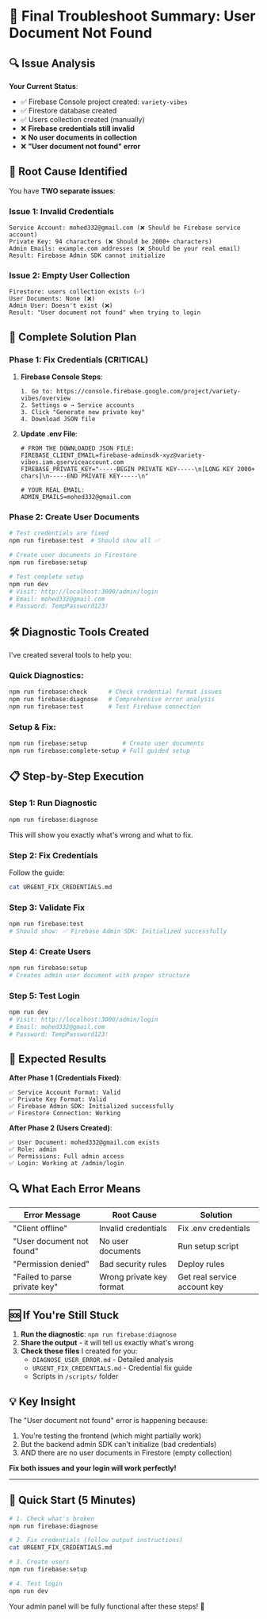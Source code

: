 # 🎯 **Final Troubleshoot Summary: User Document Not Found**

## **🔍 Issue Analysis**

**Your Current Status**:
- ✅ Firebase Console project created: `variety-vibes`
- ✅ Firestore database created 
- ✅ Users collection created (manually)
- ❌ **Firebase credentials still invalid**
- ❌ **No user documents in collection**
- ❌ **"User document not found" error**

## **🚨 Root Cause Identified**

You have **TWO separate issues**:

### **Issue 1: Invalid Credentials** 
```
Service Account: mohed332@gmail.com (❌ Should be Firebase service account)
Private Key: 94 characters (❌ Should be 2000+ characters)  
Admin Emails: example.com addresses (❌ Should be your real email)
Result: Firebase Admin SDK cannot initialize
```

### **Issue 2: Empty User Collection**
```
Firestore: users collection exists (✅)
User Documents: None (❌)  
Admin User: Doesn't exist (❌)
Result: "User document not found" when trying to login
```

## **🔧 Complete Solution Plan**

### **Phase 1: Fix Credentials (CRITICAL)**

1. **Firebase Console Steps**:
   ```
   1. Go to: https://console.firebase.google.com/project/variety-vibes/overview
   2. Settings ⚙️ → Service accounts
   3. Click "Generate new private key"
   4. Download JSON file
   ```

2. **Update .env File**:
   ```env
   # FROM THE DOWNLOADED JSON FILE:
   FIREBASE_CLIENT_EMAIL=firebase-adminsdk-xyz@variety-vibes.iam.gserviceaccount.com
   FIREBASE_PRIVATE_KEY="-----BEGIN PRIVATE KEY-----\n[LONG KEY 2000+ chars]\n-----END PRIVATE KEY-----\n"
   
   # YOUR REAL EMAIL:
   ADMIN_EMAILS=mohed332@gmail.com
   ```

### **Phase 2: Create User Documents**

```bash
# Test credentials are fixed
npm run firebase:test  # Should show all ✅

# Create user documents in Firestore
npm run firebase:setup

# Test complete setup  
npm run dev
# Visit: http://localhost:3000/admin/login  
# Email: mohed332@gmail.com
# Password: TempPassword123!
```

## **🛠️ Diagnostic Tools Created**

I've created several tools to help you:

### **Quick Diagnostics**:
```bash
npm run firebase:check      # Check credential format issues
npm run firebase:diagnose   # Comprehensive error analysis  
npm run firebase:test       # Test Firebase connection
```

### **Setup & Fix**:
```bash
npm run firebase:setup          # Create user documents
npm run firebase:complete-setup # Full guided setup
```

## **📋 Step-by-Step Execution**

### **Step 1: Run Diagnostic**
```bash
npm run firebase:diagnose
```
This will show you exactly what's wrong and what to fix.

### **Step 2: Fix Credentials**  
Follow the guide:
```bash
cat URGENT_FIX_CREDENTIALS.md
```

### **Step 3: Validate Fix**
```bash
npm run firebase:test
# Should show: ✅ Firebase Admin SDK: Initialized successfully
```

### **Step 4: Create Users**
```bash
npm run firebase:setup
# Creates admin user document with proper structure
```

### **Step 5: Test Login**
```bash
npm run dev
# Visit: http://localhost:3000/admin/login
# Email: mohed332@gmail.com  
# Password: TempPassword123!
```

## **🎯 Expected Results**

**After Phase 1 (Credentials Fixed)**:
```
✅ Service Account Format: Valid
✅ Private Key Format: Valid  
✅ Firebase Admin SDK: Initialized successfully
✅ Firestore Connection: Working
```

**After Phase 2 (Users Created)**:
```
✅ User Document: mohed332@gmail.com exists
✅ Role: admin
✅ Permissions: Full admin access
✅ Login: Working at /admin/login
```

## **🔍 What Each Error Means**

| Error Message | Root Cause | Solution |
|---------------|------------|----------|
| "Client offline" | Invalid credentials | Fix .env credentials |
| "User document not found" | No user documents | Run setup script |
| "Permission denied" | Bad security rules | Deploy rules |
| "Failed to parse private key" | Wrong private key format | Get real service account key |

## **🆘 If You're Still Stuck**

1. **Run the diagnostic**: `npm run firebase:diagnose`
2. **Share the output** - it will tell us exactly what's wrong
3. **Check these files** I created for you:
   - `DIAGNOSE_USER_ERROR.md` - Detailed analysis  
   - `URGENT_FIX_CREDENTIALS.md` - Credential fix guide
   - Scripts in `/scripts/` folder

## **💡 Key Insight**

The "User document not found" error is happening because:
1. You're testing the frontend (which might partially work)
2. But the backend admin SDK can't initialize (bad credentials)
3. AND there are no user documents in Firestore (empty collection)

**Fix both issues and your login will work perfectly!**

---

## **🚀 Quick Start (5 Minutes)**

```bash
# 1. Check what's broken
npm run firebase:diagnose

# 2. Fix credentials (follow output instructions)
cat URGENT_FIX_CREDENTIALS.md

# 3. Create users  
npm run firebase:setup

# 4. Test login
npm run dev
```

Your admin panel will be fully functional after these steps! 🎉